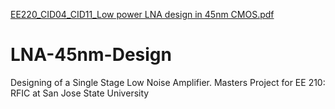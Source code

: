 [EE220_CID04_CID11_Low power LNA design in 45nm CMOS.pdf](https://github.com/Hector-Morrell/LNA-45nm-Design/files/6619970/EE220_CID04_CID11_Low.power.LNA.design.in.45nm.CMOS.pdf)
# LNA-45nm-Design
Designing of a Single Stage Low Noise Amplifier. Masters Project for EE 210: RFIC at San Jose State University 
